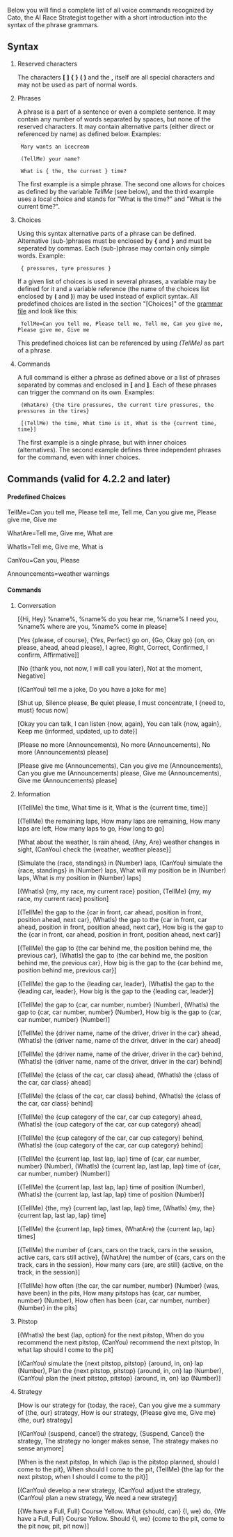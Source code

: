 Below you will find a complete list of all voice commands recognized by Cato, the AI Race Strategist together with a short introduction into the syntax of the phrase grammars.

## Syntax

1. Reserved characters

   The characters **[**  **]**  **{**  **}**  **(**  **)** and the  **,**  itself are all special characters and may not be used as part of normal words.
   
2. Phrases

   A phrase is a part of a sentence or even a complete sentence. It may contain any number of words separated by spaces, but none of the reserved characters. It may contain alternative parts (either direct or referenced by name) as defined below. Examples:
   
		Mary wants an icecream

		(TellMe) your name?
		
		What is { the, the current } time?
		
   The first example is a simple phrase. The second one allows for choices as defined by the variable *TellMe* (see below), and the third example uses a local choice and stands for "What is the time?" and "What is the current time?".


3. Choices

   Using this syntax alternative parts of a phrase can be defined. Alternative (sub-)phrases must be enclosed by **{** and **}** and must be seperated by commas. Each (sub-)phrase may contain only simple words. Example:
   
		{ pressures, tyre pressures }

   If a given list of choices is used in several phrases, a variable may be defined for it and a variable reference (the name of the choices list enclosed by **(** and **)**) may be used instead of explicit syntax. All predefined choices are listed in the section "[Choices]" of the [grammar file](https://github.com/SeriousOldMan/Simulator-Controller/blob/main/Sources/Assistants/Grammars/Race%20Strategist.grammars.en) and look like this:

		TellMe=Can you tell me, Please tell me, Tell me, Can you give me, Please give me, Give me

   This predefined choices list can be referenced by using *(TellMe)* as part of a phrase.

4. Commands

   A full command is either a phrase as defined above or a list of phrases separated by commas and enclosed in **[** and **]**. Each of these phrases can trigger the command on its own. Examples:

		(WhatAre) {the tire pressures, the current tire pressures, the pressures in the tires}
		
		[(TellMe) the time, What time is it, What is the {current time, time}]

   The first example is a single phrase, but with inner choices (alternatives). The second example defines three independent phrases for the command, even with inner choices.

## Commands (valid for 4.2.2 and later)

#### Predefined Choices

TellMe=Can you tell me, Please tell me, Tell me, Can you give me, Please give me, Give me

WhatAre=Tell me, Give me, What are

WhatIs=Tell me, Give me, What is

CanYou=Can you, Please

Announcements=weather warnings

#### Commands

1.  Conversation

	[{Hi, Hey} %name%, %name% do you hear me, %name% I need you, %name% where are you, %name% come in please]

	[Yes {please, of course}, {Yes, Perfect} go on, {Go, Okay go} {on, on please, ahead, ahead please}, I agree, Right, Correct, Confirmed, I confirm, Affirmative]]

	[No {thank you, not now, I will call you later}, Not at the moment, Negative]

	[(CanYou) tell me a joke, Do you have a joke for me]

	[Shut up, Silence please, Be quiet please, I must concentrate, I {need to, must} focus now]

	[Okay you can talk, I can listen {now, again}, You can talk {now, again}, Keep me {informed, updated, up to date}]

	[Please no more (Announcements), No more (Announcements), No more (Announcements) please]

	[Please give me (Announcements), Can you give me (Announcements), Can you give me (Announcements) please, Give me (Announcements), Give me (Announcements) please]

2.  Information

	[(TellMe) the time, What time is it, What is the {current time, time}]

	[(TellMe) the remaining laps, How many laps are remaining, How many laps are left, How many laps to go, How long to go]

	[What about the weather, Is rain ahead, {Any, Are} weather changes in sight, (CanYou) check the {weather, weather please}]

	[Simulate the {race, standings} in (Number) laps, (CanYou) simulate the {race, standings} in (Number) laps, What will my position be in (Number) laps, What is my position in (Number) laps]

	[(WhatIs) {my, my race, my current race} position, (TellMe) {my, my race, my current race} position]

	[(TellMe) the gap to the {car in front, car ahead, position in front, position ahead, next car}, (WhatIs) the gap to the {car in front, car ahead, position in front, position ahead, next car}, How big is the gap to the {car in front, car ahead, position in front, position ahead, next car}]

	[(TellMe) the gap to {the car behind me, the position behind me, the previous car}, (WhatIs) the gap to {the car behind me, the position behind me, the previous car}, How big is the gap to the {car behind me, position behind me, previous car}]

	[(TellMe) the gap to the {leading car, leader}, (WhatIs) the gap to the {leading car, leader}, How big is the gap to the {leading car, leader}]
	
	[(TellMe) the gap to {car, car number, number} (Number), (WhatIs) the gap to {car, car number, number} (Number), How big is the gap to {car, car number, number} (Number)]
	
	[(TellMe) the {driver name, name of the driver, driver in the car} ahead, (WhatIs) the {driver name, name of the driver, driver in the car} ahead]

	[(TellMe) the {driver name, name of the driver, driver in the car} behind, (WhatIs) the {driver name, name of the driver, driver in the car} behind]
	
	[(TellMe) the {class of the car, car class} ahead, (WhatIs) the {class of the car, car class} ahead]
	
	[(TellMe) the {class of the car, car class} behind, (WhatIs) the {class of the car, car class} behind]
	
	[(TellMe) the {cup category of the car, car cup category} ahead, (WhatIs) the {cup category of the car, car cup category} ahead]
	
	[(TellMe) the {cup category of the car, car cup category} behind, (WhatIs) the {cup category of the car, car cup category} behind]
	
	[(TellMe) the {current lap, last lap, lap} time of {car, car number, number} (Number), (WhatIs) the {current lap, last lap, lap} time of {car, car number, number} (Number)]
	
	[(TellMe) the {current lap, last lap, lap} time of position (Number), (WhatIs) the {current lap, last lap, lap} time of position (Number)]

	[(TellMe) {the, my} {current lap, last lap, lap} time, (WhatIs) {my, the} {current lap, last lap, lap} time]

	[(TellMe) the {current lap, lap} times, (WhatAre) the {current lap, lap} times]
	
	[(TellMe) the number of {cars, cars on the track, cars in the session, active cars, cars still active}, (WhatAre) the number of {cars, cars on the track, cars in the session}, How many cars {are, are still} {active, on the track, in the session}]
	
	[(TellMe) how often {the car, the car number, number} (Number) {was, have been} in the pits, How many pitstops has {car, car number, number} (Number), How often has been {car, car number, number} (Number) in the pits]

3. Pitstop

	[(WhatIs) the best {lap, option} for the next pitstop, When do you recommend the next pitstop, (CanYou) recommend the next pitstop, In what lap should I come to the pit]

	[(CanYou) simulate the {next pitstop, pitstop} {around, in, on} lap (Number), Plan the {next pitstop, pitstop} {around, in, on} lap (Number), (CanYou) plan the {next pitstop, pitstop} {around, in, on} lap (Number)]

4. Strategy

	[How is our strategy for {today, the race}, Can you give me a summary of {the, our} strategy, How is our strategy, {Please give me, Give me} {the, our} strategy]

	[(CanYou) {suspend, cancel} the strategy, {Suspend, Cancel} the strategy, The strategy no longer makes sense, The strategy makes no sense anymore]

	[When is the next pitstop, In which {lap is the pitstop planned, should I come to the pit}, When should I come to the pit, (TellMe) {the lap for the next pitstop, when I should I come to the pit}]
	
	[(CanYou) develop a new strategy, (CanYou) adjust the strategy, (CanYou) plan a new strategy, We need a new strategy]
	
	[{We have a Full, Full} Course Yellow. What {should, can} {I, we} do, {We have a Full, Full} Course Yellow. Should {I, we} {come to the pit, come to the pit now, pit, pit now}]